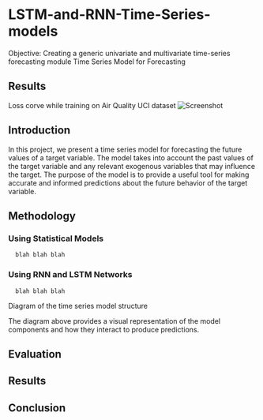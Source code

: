 # LSTM-and-RNN-Time-Series-models
Objective: Creating a generic univariate and multivariate time-series forecasting module
Time Series Model for Forecasting
## Results
  Loss corve while training on Air Quality UCI dataset
  ![Screenshot](loss_curve_AirQualityACI.png)

## Introduction
  In this project, we present a time series model for forecasting the future values of a target variable. The model takes into account the past values of the target variable and any relevant exogenous variables that may influence the target. The purpose of the model is to provide a useful tool for making accurate and informed predictions about the future behavior of the target variable.

## Methodology
  ### Using Statistical Models
      blah blah blah
  ### Using RNN and LSTM Networks
      blah blah blah

Diagram of the time series model structure

The diagram above provides a visual representation of the model components and how they interact to produce predictions.

## Evaluation


## Results


## Conclusion

